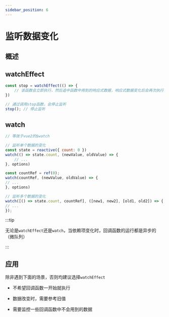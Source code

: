 ```yaml
---
sidebar_position: 6
---
```


# 监听数据变化

## 概述

## watchEffect

```js
const stop = watchEffect(() => {
    // 该函数会立即执行，然后追中函数中用到的响应式数据，响应式数据变化后会再次执行
})

// 通过调用stop函数，会停止监听
stop(); // 停止监听
```

## watch

```js
// 等效于vue2的$watch

// 监听单个数据的变化
const state = reactive({ count: 0 })
watch(() => state.count, (newValue, oldValue) => {
    // ...
}, options)

const countRef = ref(0);
watch(countRef, (newValue, oldValue) => {
// ...
}, options)

// 监听多个数据的变化
watch([() => state.count, countRef], ([new1, new2], [old1, old2]) => {
// ...
});
```

:::tip

无论是`watchEffect`还是`watch`，当依赖项变化时，回调函数的运行都是异步的（微队列）

:::

## 应用

除非遇到下面的场景，否则均建议选择`watchEffect`

- 不希望回调函数一开始就执行

- 数据改变时，需要参考旧值

- 需要监控一些回调函数中不会用到的数据